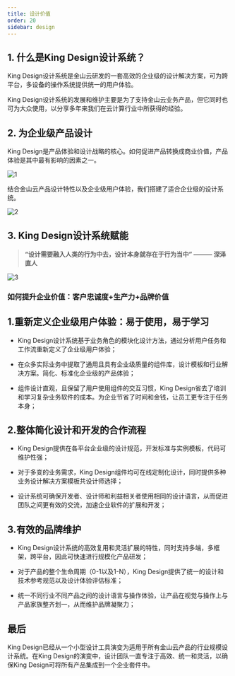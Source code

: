 ```yaml
---
title: 设计价值
order: 20
sidebar: design
---
```


## 1. 什么是King Design设计系统？

King Design设计系统是⾦⼭云研发的⼀套⾼效的企业级的设计解决⽅案，可为跨平台，多设备的操作系统提供统⼀的⽤户体验。

King Design设计系统的发展和维护主要是为了⽀持⾦⼭云业务产品，但它同时也可为⼤众使⽤，以分享多年来我们在云计算⾏业中所获得的经验。

## 2. 为企业级产品设计

King Design是产品体验和设计战略的核⼼。如何促进产品转换成商业价值，产品体验是其中最有影响的因素之⼀。

![1](/imgs/design/value/1.jpg)

结合⾦⼭云产品设计特性以及企业级⽤户体验，我们搭建了适合企业级的设计系统。

![2](/imgs/design/value/2.jpg)

## 3. King Design设计系统赋能

> **“设计需要融⼊⼈类的⾏为中去，设计本身就存在于⾏为当中” ——— 深泽直⼈**

![3](/imgs/design/value/3.jpg)

### 如何提升企业价值：客户忠诚度+⽣产⼒+品牌价值



## 1.重新定义企业级⽤户体验：易于使⽤，易于学习

- King Design设计系统基于业务⻆⾊的模块化设计⽅法，通过分析⽤户任务和⼯作流重新定义了企业级⽤户体验；

- 在众多实际业务中提取了通⽤且具有企业级质量的组件库，设计模板和⾏业解决⽅案。简化、标准化企业级的产品体验；

- 组件设计直观，且保留了⽤户使⽤组件的交互习惯，King Design省去了培训和学习复杂业务软件的成本。为企业节省了时间和⾦钱，让员⼯更专注于任务本身；



## 2.整体简化设计和开发的合作流程

- King Design提供在各平台企业级的设计规范，开发标准与实例模板，代码可维护性强；

- 对于多变的业务需求，King Design组件均可在线定制化设计，同时提供多种业务设计解决⽅案模板共设计师选择；

- 设计系统可确保开发者、设计师和利益相关者使⽤相同的设计语⾔，从⽽促进团队之间更有效的交流，加速企业软件的扩展和开发；



## 3.有效的品牌维护

- King Design设计系统的⾼效复⽤和灵活扩展的特性，同时⽀持多端，多框架，跨平台，因此可快速进⾏规模化产品研发；

- 对于产品的整个⽣命周期（0-1以及1-N），King Design提供了统⼀的设计和技术参考规范以及设计体验评估标准；

- 统⼀不同⾏业不同产品之间的设计语⾔与操作体验，让产品在视觉与操作上与产品家族整⻬划⼀，从⽽维护品牌凝聚⼒；



## 最后

King Design已经从⼀个⼩型设计⼯具演变为适⽤于所有⾦⼭云产品的⾏业规模设计系统。在King Design的演变中，设计团队⼀直专注于⾼效、统⼀和灵活，以确保King Design可将所有产品集成到⼀个企业套件中。
